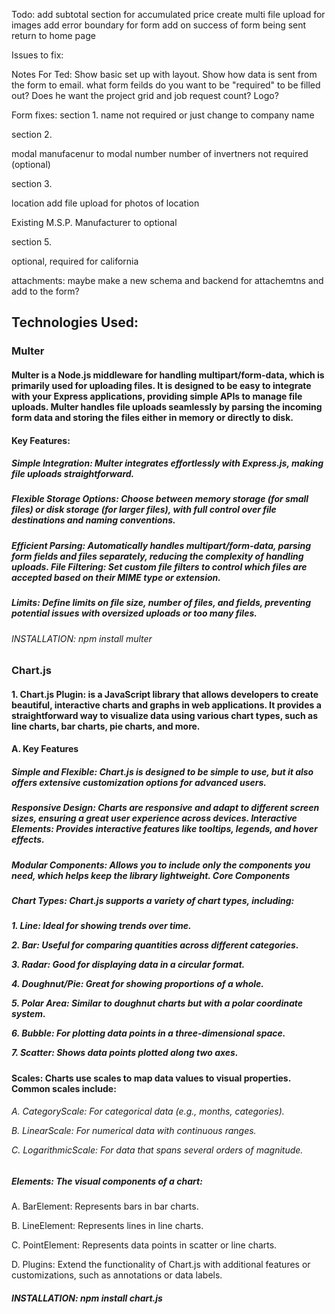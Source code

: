 Todo:
add subtotal section for accumulated price
create multi file upload for images
add error boundary for form
add on success of form being sent return to home page

Issues to fix:

Notes For Ted:
Show basic set up with layout.
Show how data is sent from the form to email.
what form feilds do you want to be "required" to be filled out?
Does he want the project grid and job request count?
Logo?

Form fixes:
section 1.
name not required or just change to company name

section 2.

modal manufacenur to modal number
number of invertners not required (optional)

section 3.

location add file upload for photos of location

Existing M.S.P. Manufacturer to optional

section 5.

optional, required for california

attachments:
maybe make a new schema and backend for attachemtns and add to the form?

<div>

<h2>Technologies Used:</h2>

<h3>Multer</h3>

<h4>Multer is a Node.js middleware for handling multipart/form-data, which is primarily used for uploading files. It is designed to be easy to integrate with your Express applications, providing simple APIs to manage file uploads. Multer handles file uploads seamlessly by parsing the incoming form data and storing the files either in memory or directly to disk.</h4>

<h4>Key Features:</h4>

<h5>Simple Integration: Multer integrates effortlessly with Express.js, making file uploads straightforward.</h5>

<h5>Flexible Storage Options: Choose between memory storage (for small files) or disk storage (for larger files), with full control over file destinations and naming conventions.</h5>

<h5>Efficient Parsing: Automatically handles multipart/form-data, parsing form fields and files separately, reducing the complexity of handling uploads.
File Filtering: Set custom file filters to control which files are accepted based on their MIME type or extension.</h5>

<h5>Limits: Define limits on file size, number of files, and fields, preventing potential issues with oversized uploads or too many files.</h5>

<h6>INSTALLATION: npm install multer</h6>

<h3>Chart.js</h3>

<h4>1. Chart.js Plugin: is a JavaScript library that allows developers to create beautiful, interactive charts and graphs in web applications. It provides a straightforward way to visualize data using various chart types, such as line charts, bar charts, pie charts, and more.</h4>

<h4>A. Key Features</h4>

<h5>Simple and Flexible: Chart.js is designed to be simple to use, but it also offers extensive customization options for advanced users.
</h5>

<h5>Responsive Design: Charts are responsive and adapt to different screen sizes, ensuring a great user experience across devices.
Interactive Elements: Provides interactive features like tooltips, legends, and hover effects.</h5>

<h5>Modular Components: Allows you to include only the components you need, which helps keep the library lightweight.
Core Components</h5>

<h5>Chart Types: Chart.js supports a variety of chart types, including:</h5>

<h5>

<span>1. Line: Ideal for showing trends over time.</span>

<span>2. Bar: Useful for comparing quantities across different categories.</span>

<span>3. Radar: Good for displaying data in a circular format.</span>

<span>4. Doughnut/Pie: Great for showing proportions of a whole.</span>

<span>5. Polar Area: Similar to doughnut charts but with a polar coordinate system.</span>

<span>6. Bubble: For plotting data points in a three-dimensional space.</span>

<span>7. Scatter: Shows data points plotted along two axes.</span>

</h5>

<h4><span>Scales: Charts use scales to map data values to visual properties. Common scales include:</span></h4>

<h6>

<span>A. CategoryScale: For categorical data (e.g., months, categories).</span>

<span>B. LinearScale: For numerical data with continuous ranges.</span>

<span>C. LogarithmicScale: For data that spans several orders of magnitude.</span>

<h5><span>Elements: The visual components of a chart:</span></h5>

<span>A. BarElement: Represents bars in bar charts.</span>

<span>B. LineElement: Represents lines in line charts.</span>

<span>C. PointElement: Represents data points in scatter or line charts.</span>

<span>D. Plugins: Extend the functionality of Chart.js with additional features or customizations, such as annotations or data labels.</span>

</h6>

<h5>INSTALLATION: npm install chart.js</h5>

</div>
